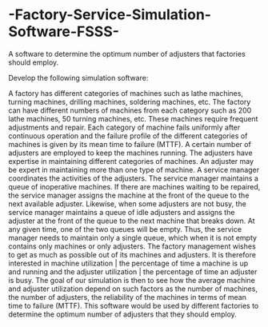 # -Factory-Service-Simulation-Software-FSSS-
A software to determine the optimum number of adjusters that factories should employ.

Develop the following simulation software:

A factory has different categories of machines such as lathe machines, turning machines, drilling machines,
soldering machines, etc. The factory can have different numbers of machines from each category such as 200
lathe machines, 50 turning machines, etc. These machines require frequent adjustments and repair. Each
category of machine fails uniformly after continuous operation and the failure profile of the different categories
of machines is given by its mean time to failure (MTTF). A certain number of adjusters are employed to keep the
machines running. The adjusters have expertise in maintaining different categories of machines. An adjuster
may be expert in maintaining more than one type of machine. A service manager coordinates the activities of
the adjusters. The service manager maintains a queue of inoperative machines. If there are machines waiting
to be repaired, the service manager assigns the machine at the front of the queue to the next available adjuster.
Likewise, when some adjusters are not busy, the service manager maintains a queue of idle adjusters and assigns
the adjuster at the front of the queue to the next machine that breaks down.
At any given time, one of the two queues will be empty. Thus, the service manager needs to maintain only a
single queue, which when it is not empty contains only machines or only adjusters. The factory management
wishes to get as much as possible out of its machines and adjusters. It is therefore interested in machine
utilization | the percentage of time a machine is up and running and the adjuster utilization | the percentage
of time an adjuster is busy. The goal of our simulation is then to see how the average machine and adjuster
utilization depend on such factors as the number of machines, the number of adjusters, the reliability of the
machines in terms of mean time to failure (MTTF). This software would be used by different factories to
determine the optimum number of adjusters that they should employ.
